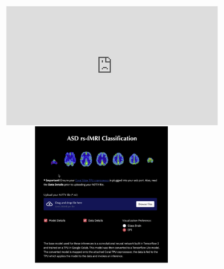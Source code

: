 <iframe width="560" height="315" src="https://www.youtube.com/embed/Sm_a8aFiApo" frameborder="0" allow="accelerometer; autoplay; clipboard-write; encrypted-media; gyroscope; picture-in-picture" allowfullscreen></iframe>

<div align="center">
  <a href="https://youtu.be/Sm_a8aFiApo"><img src="./assets/images/asdnet_demo_thumnail.png" width="70%" alt="Demo Vid"></a>
</div>
